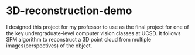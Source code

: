 # 3D-reconstruction-demo
I designed this project for my professor to use as the final project for one of the key undergraduate-level computer vision classes at UCSD. It follows SFM algorithm to reconstruct a 3D point cloud from multiple images(perspectives) of the object.

